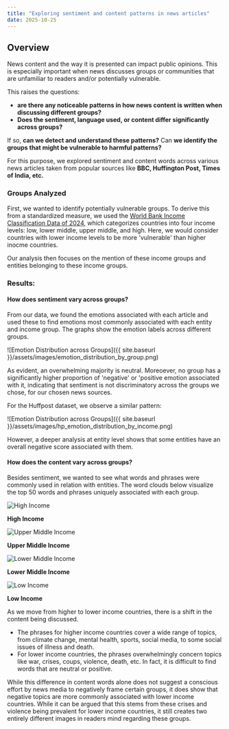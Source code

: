 ```yaml
---
title: "Exploring sentiment and content patterns in news articles"
date: 2025-10-25
---
```

## Overview

News content and the way it is presented can impact public opinions. This is especially important when news discusses groups or communities that are unfamiliar to readers and/or potentially vulnerable.  

This raises the questions: 
*  **are there any noticeable patterns in how news content is written when discussing different groups?**
*  **Does the sentiment, language used, or content differ significantly across groups?**
  
If so, **can we detect and understand these patterns?** Can **we identify the groups that might be vulnerable to harmful patterns?** 

For this purpose, we explored sentiment and content words across various news articles taken from popular sources like **BBC, Huffington Post, Times of India, etc.**  

### Groups Analyzed
First, we wanted to identify potentially vulnerable groups. To derive this from a standardized measure, we used the [World Bank Income Classification Data of 2024](https://datahelpdesk.worldbank.org/knowledgebase/articles/906519-world-bank-country-and-lending-groups), which categorizes countries into four income levels: low, lower middle, upper middle, and high. Here, we would consider countries with lower income levels to be more 'vulnerable' than higher inocme countries.

Our analysis then focuses on the mention of these income groups and entities belonging to these income groups.

### Results:

#### How does sentiment vary across groups? 

From our data, we found the emotions associated with each article and used these to find emotions most commonly associated with each entity and income group. The graphs show the emotion labels across different groups. 

![Emotion Distribution across Groups]({{ site.baseurl }}/assets/images/emotion_distribution_by_group.png)

As evident, an overwhelming majority is neutral. Moreoever, no group has a significantly higher proportion of 'negative' or 'positive emotion associated with it, indicating that sentiment is not discriminatory across the groups we chose, for our chosen news sources.

For the Huffpost dataset, we observe a similar pattern:

![Emotion Distribution across Groups]({{ site.baseurl }}/assets/images/hp_emotion_distribution_by_income.png)

However, a deeper analysis at entity level shows that some entities have an overall negative score associated with them. 

#### How does the content vary across groups? 

Besides sentiment, we wanted to see what words and phrases were commonly used in relation with entities. The word clouds below visualize the top 50 words and phrases uniquely associated with each group. 

<div class="image-grid">
  <div>
    <img src="{{ site.baseurl }}/assets/images/high-income-word-cloud-2.png" alt="High Income">
    <p><strong>High Income</strong></p>
  </div>
  <div>
    <img src="{{ site.baseurl }}/assets/images/u-middle-word-cloud-2.png" alt="Upper Middle Income">
    <p><strong>Upper Middle Income</strong></p>
  </div>
  <div>
    <img src="{{ site.baseurl }}/assets/imagesl-middle-word-cloud-2.png" alt="Lower Middle Income">
    <p><strong>Lower Middle Income</strong></p>
  </div>
  <div>
    <img src="{{ site.baseurl }}/assets/images/low-income-word-cloud-2.png" alt="Low Income">
    <p><strong>Low Income</strong></p>
  </div>

As we move from higher to lower income countries, there is a shift in the content being discussed. 
* The phrases for higher income countries cover a wide range of topics, from climate change, mental health, sports, social media, to some social issues of illness and death.
* For lower income countries, the phrases overwhelmingly concern topics like war, crises, coups, violence, death, etc. In fact, it is difficult to find words that are neutral or positive.

 While this difference in content words alone does not suggest a conscious effort by news media to negatively frame certain groups, it does show that negative topics are more commonly associated with lower income countries. While it can be argued that this stems from these crises and violence being prevalent for lower income countries, it still creates two entirely different images in readers mind regarding these groups. 




